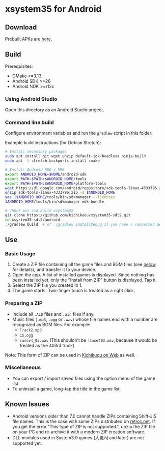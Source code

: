 # xsystem35 for Android

## Download
Prebuilt APKs are [here](https://github.com/kichikuou/xsystem35-sdl2/releases).

## Build
Prerequisites:
- CMake >=3.13
- Android SDK >=26
- Android NDK >=r15c

### Using Android Studio
Open this directory as an Android Studio project.

### Command line build
Configure environment variables and run the `gradlew` script in this folder.

Example build instructions (for Debian Stretch):
```sh
# Install necessary packages
sudo apt install git wget unzip default-jdk-headless ninja-build
sudo apt -t stretch-backports install cmake

# Install Android SDK / NDK
export ANDROID_HOME=$HOME/android-sdk
export PATH=$PATH:$ANDROID_HOME/tools
export PATH=$PATH:$ANDROID_HOME/platform-tools
wget https://dl.google.com/android/repository/sdk-tools-linux-4333796.zip
unzip sdk-tools-linux-4333796.zip -d $ANDROID_HOME
yes |$ANDROID_HOME/tools/bin/sdkmanager --licenses
$ANDROID_HOME/tools/bin/sdkmanager ndk-bundle

# Check out and build xsystem35
git clone https://github.com/kichikuou/xsystem35-sdl2.git
cd xsystem35-sdl2/android
./gradlew build  # or ./gradlew installDebug if you have a connected device
```

## Use
### Basic Usage
1. Create a ZIP file containing all the game files and BGM files (see [below](#preparing-a-zip) for details), and transfer it to your device.
2. Open the app. A list of installed games is displayed. Since nothing has been installed yet, only the "Install from ZIP" button is displayed. Tap it.
3. Select the ZIP file you created in 1.
4. The game starts. Two-finger touch is treated as a right click.

### Preparing a ZIP
- Include all `.ALD` files and `.ain` files if any.
- Music files (`.mp3`, `.ogg` or `.wav`) whose file names end with a number are recognized as BGM files. For example:
  - `Track2.mp3`
  - `15.ogg`
  - `rance4_03.wav` (This shouldn't be `rance403.wav`, because it would be treated as the 403rd track)

Note: This form of ZIP can be used in [Kichikuou on Web](http://kichikuou.github.io/web/) as well.

### Miscellaneous
- You can export / import saved files using the option menu of the game list.
- To uninstall a game, long-tap the title in the game list.

## Known Issues
- Android versions older than 7.0 cannot handle ZIPs containing Shift-JIS file names. This is the case with some ZIPs distributed on [retroc.net](http://retropc.net/alice/). If you get the error "This type of ZIP is not supported.", unzip the ZIP file on your PC and re-archive it with a modern ZIP creation software.
- DLL modules used in System3.9 games (大悪司 and later) are not supported yet.
